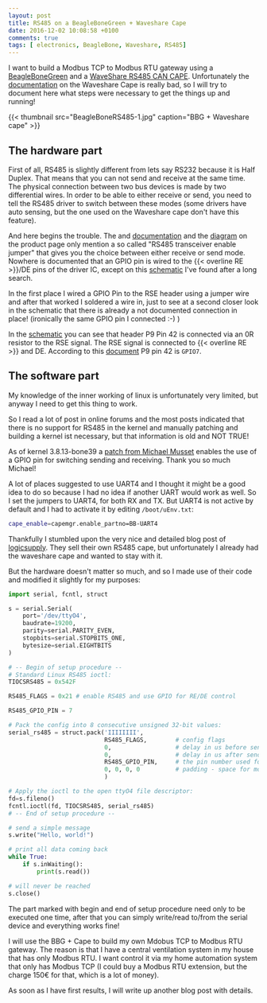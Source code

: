 ```yaml
---
layout: post
title: RS485 on a BeagleBoneGreen + Waveshare Cape
date: 2016-12-02 10:08:58 +0100
comments: true
tags: [ electronics, BeagleBone, Waveshare, RS485]
---
```


I want to build a Modbus TCP to Modbus RTU gateway using a [BeagleBoneGreen](http://beagleboard.org/Green) and a [WaveShare RS485 CAN CAPE](http://www.waveshare.com/rs485-can-cape.htm).
Unfortunately the [documentation](http://www.waveshare.com/wiki/RS485_CAN_CAPE#RS485_CAN_CAPE) on the Waveshare Cape is really bad, so I will try to document here what steps were necessary to get the things up and running!

<!--more-->

{{< thumbnail src="BeagleBoneRS485-1.jpg" caption="BBG + Waveshare cape" >}}

## The hardware part

First of all, RS485 is slightly different from lets say RS232 because it is Half Duplex. That means that you can not send and receive at the same time.
The physical connection between two bus devices is made by two differential wires. In order to be able to either receive or send, you need to tell the RS485 driver to switch between these modes (some drivers have auto sensing, but the one used on the Waveshare cape don't have this feature).

And here begins the trouble. The and [documentation](http://www.waveshare.com/wiki/RS485_CAN_CAPE#RS485_CAN_CAPE) and the [diagram](http://www.waveshare.com/rs485-can-cape.htm) on the product page only mention a so called "RS485 transceiver enable jumper" that gives you the choice between either receive or send mode.
Nowhere is documented that an GPIO pin is wired to the {{< overline RE >}}/DE pins of the driver IC, except on this [schematic](http://copperhilltech.com/content/RS485_CAN_Schematic.pdf) I've found after a long search.

In the first place I wired a GPIO Pin to the RSE header using a jumper wire and after that worked I soldered a wire in, just to see at a second closer look in the schematic that there is already a not documented connection in place! (ironically the same GPIO pin I connected :-) )

In the [schematic](http://copperhilltech.com/content/RS485_CAN_Schematic.pdf) you can see that header P9 Pin 42 is connected via an 0R resistor to the RSE signal. The RSE signal is connected to {{< overline RE >}} and DE. According to this [document](http://elinux.org/images/3/33/GPIO_Programming_on_the_Beaglebone.pdf) P9 pin 42 is `GPIO7`.

## The software part

My knowledge of the inner working of linux is unfortunately very limited, but anyway I need to get this thing to work.

So I read a lot of post in online forums and the most posts indicated that there is no support for RS485 in the kernel and manually patching and building a kernel ist necessary, but that information is old and NOT TRUE!

As of kernel 3.8.13-bone39 a [patch from Michael Musset](https://github.com/RobertCNelson/bb-kernel/blob/am33x-v3.8/patches/fixes/0007-omap-RS485-support-by-Michael-Musset.patch) enables the use of a GPIO pin for switching sending and receiving. Thank you so much Michael!

A lot of places suggested to use UART4 and I thought it might be a good idea to do so because I had no idea if another UART would work as well. So I set the jumpers to UART4, for both RX and TX.
But UART4 is not active by default and I had to activate it by editing `/boot/uEnv.txt`:

```sh
cape_enable=capemgr.enable_partno=BB-UART4
```

Thankfully I stumbled upon the very nice and detailed blog post of [logicsupply](http://inspire.logicsupply.com/2014/09/beaglebone-rs-485-communication.html). They sell their own RS485 cape, but unfortunately I already had the waveshare cape and wanted to stay with it.

But the hardware doesn't matter so much, and so I made use of their code and modified it slightly for my purposes:

```python
import serial, fcntl, struct

s = serial.Serial(
    port='/dev/ttyO4',
    baudrate=19200,
    parity=serial.PARITY_EVEN,
    stopbits=serial.STOPBITS_ONE,
    bytesize=serial.EIGHTBITS
)

# -- Begin of setup procedure --
# Standard Linux RS485 ioctl:
TIOCSRS485 = 0x542F

RS485_FLAGS = 0x21 # enable RS485 and use GPIO for RE/DE control

RS485_GPIO_PIN = 7

# Pack the config into 8 consecutive unsigned 32-bit values:
serial_rs485 = struct.pack('IIIIIIII',
                           RS485_FLAGS,        # config flags
                           0,                  # delay in us before send
                           0,                  # delay in us after send
                           RS485_GPIO_PIN,     # the pin number used for DE/RE
                           0, 0, 0, 0          # padding - space for more values
                           )

# Apply the ioctl to the open ttyO4 file descriptor:
fd=s.fileno()
fcntl.ioctl(fd, TIOCSRS485, serial_rs485)
# -- End of setup procedure --

# send a simple message
s.write("Hello, world!")

# print all data coming back
while True:
    if s.inWaiting():
        print(s.read())

# will never be reached
s.close()
```

The part marked with begin and end of setup procedure need only to be executed one time, after that you can simply write/read to/from the serial device and everything works fine!

I will use the BBG + Cape to build my own Mdobus TCP to Modbus RTU gateway. The reason is that I have a central ventilation system in my house that has only Modbus RTU. I want control it via my home automation system that only has Modbus TCP (I could buy a Modbus RTU extension, but the charge 150€ for that, which is a lot of money).

As soon as I have first results, I will write up another blog post with details.
